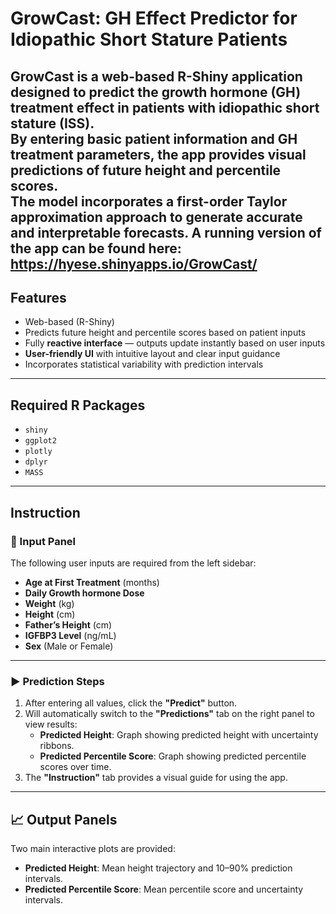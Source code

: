 # GrowCast: GH Effect Predictor for Idiopathic Short Stature Patients

GrowCast is a web-based R-Shiny application designed to predict the growth hormone (GH) treatment effect in patients with idiopathic short stature (ISS).  
By entering basic patient information and GH treatment parameters, the app provides visual predictions of future height and percentile scores.  
The model incorporates a first-order Taylor approximation approach to generate accurate and interpretable forecasts.
A running version of the app can be found here: https://hyese.shinyapps.io/GrowCast/
---

## Features

- Web-based (R-Shiny)
- Predicts future height and percentile scores based on patient inputs
- Fully **reactive interface** — outputs update instantly based on user inputs
- **User-friendly UI** with intuitive layout and clear input guidance
- Incorporates statistical variability with prediction intervals
---

## Required R Packages

- `shiny`
- `ggplot2`
- `plotly`
- `dplyr`
- `MASS`

---

## Instruction


### 🧾 Input Panel

The following user inputs are required from the left sidebar:

- **Age at First Treatment** (months)
- **Daily Growth hormone Dose**
- **Weight** (kg)
- **Height** (cm)
- **Father’s Height** (cm)
- **IGFBP3 Level** (ng/mL)
- **Sex** (Male or Female)

---

### ▶️ Prediction Steps

1. After entering all values, click the **"Predict"** button.
2. Will automatically switch to the **"Predictions"** tab on the right panel to view results:
   - **Predicted Height**: Graph showing predicted height with uncertainty ribbons.
   - **Predicted Percentile Score**: Graph showing predicted percentile scores over time.
3. The **"Instruction"** tab provides a visual guide for using the app.

---

## 📈 Output Panels

Two main interactive plots are provided:

- **Predicted Height**: Mean height trajectory and 10–90% prediction intervals.
- **Predicted Percentile Score**: Mean percentile score and uncertainty intervals.

